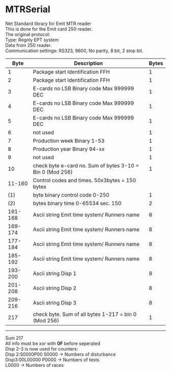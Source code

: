 # MTRSerial
Net Standard library for Emit MTR reader  
This is done for the Emit card 250 reader.  
The original protocol:  
Type: Regnly EPT system  
Data from 250 reader.  
Communication settings: RS323, 9600, No parity, 8 bit, 2 stop bit.

Byte | Description | Bytes
-----|-------------|------
1 | Package start Identification FFH | 1
2 | Package start Identification FFH | 1
3 | E-cards no LSB Binary code Max 999999 DEC | 1
4 | E-cards no LSB Binary code Max 999999 DEC | 1
5 | E-cards no LSB Binary code Max 999999 DEC | 1
6 | not used | 1
7 | Production week Binary 1-53 | 1
8 | Production year Binary 94-xx | 1
9 | not used | 1
10 | check byte e-card no. Sum of bytes 3-10 = Bin 0 (Mod 256) | 1
11-160 | Control codes and times. 50x3bytes = 150 bytes | 
(1) | byte binary control code 0-250 | 1
(2) | bytes binary time 0-65534 sec. 150 | 2
161-168 | Ascii string Emit time system/ Runners name | 8
169-174 | Ascii string Emit time system/ Runners name | 8
177-184 | Ascii string Emit time system/ Runners name | 8
185-192 | Ascii string Emit time system/ Runners name | 8
193-200 | Ascii string Disp 1 | 8
201-208 | Ascii string Disp 2 | 8
209-216 | Ascii string Disp 3 | 8
217 | check byte. Sum of all bytes 1-217 = bin 0 (Mod 256) | 1
-------------
Sum 217  
All info must be xor with **0F** before seperated  
Disp 2-3 is now used for counters:  
Disp 2:S0000P00 S0000 -> Numbers of disturbance  
Disp3:00L00000 P0000 -> Numbers of tests  
L0000 -> Numbers of races
